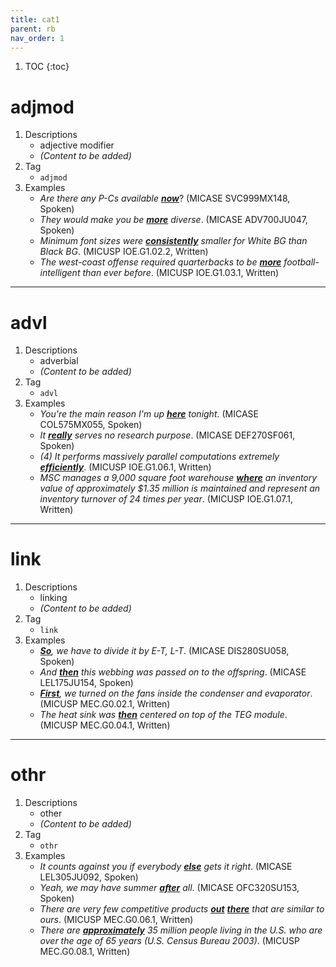 ```yaml
---
title: cat1
parent: rb
nav_order: 1
---
```

1. TOC
{:toc}

# adjmod

1. Descriptions
    - adjective modifier
    - *(Content to be added)*
2. Tag
    - `adjmod`
3. Examples
    - *Are there any P-Cs available <ins>**now**</ins>*? (MICASE SVC999MX148, Spoken)
    - *They would make you be <ins>**more**</ins> diverse*. (MICASE ADV700JU047, Spoken)
    - *Minimum font sizes were <ins>**consistently**</ins> smaller for White BG than Black BG*. (MICUSP IOE.G1.02.2, Written)
    - *The west-coast offense required quarterbacks to be <ins>**more**</ins> football-intelligent than ever before*. (MICUSP IOE.G1.03.1, Written)

---

# advl

1. Descriptions
    - adverbial
    - *(Content to be added)*
2. Tag
    - `advl`
3. Examples
    - *You're the main reason I'm up <ins>**here**</ins> tonight*. (MICASE COL575MX055, Spoken)
    - *It <ins>**really**</ins> serves no research purpose*. (MICASE DEF270SF061, Spoken)
    - *(4) It performs massively parallel computations extremely <ins>**efficiently**</ins>*. (MICUSP IOE.G1.06.1, Written)
    - *MSC manages a 9,000 square foot warehouse <ins>**where**</ins> an inventory value of approximately $1.35 million is maintained and represent an inventory turnover of 24 times per year*. (MICUSP IOE.G1.07.1, Written)

---

# link

1. Descriptions
    - linking
    - *(Content to be added)*
2. Tag
    - `link`
3. Examples
    - *<ins>**So**</ins>, we have to divide it by E-T, L-T*. (MICASE DIS280SU058, Spoken)
    - *And <ins>**then**</ins> this webbing was passed on to the offspring*. (MICASE LEL175JU154, Spoken)
    - *<ins>**First**</ins>, we turned on the fans inside the condenser and evaporator*. (MICUSP MEC.G0.02.1, Written)
    - *The heat sink was <ins>**then**</ins> centered on top of the TEG module*. (MICUSP MEC.G0.04.1, Written)

---

# othr

1. Descriptions
    - other
    - *(Content to be added)*
2. Tag
    - `othr`
3. Examples
    - *It counts against you if everybody <ins>**else**</ins> gets it right*. (MICASE LEL305JU092, Spoken) 
    - *Yeah, we may have summer <ins>**after**</ins> all*. (MICASE OFC320SU153, Spoken)
    - *There are very few competitive products <ins>**out**</ins> <ins>**there**</ins> that are similar to ours*. (MICUSP MEC.G0.06.1, Written)
    - *There are <ins>**approximately**</ins> 35 million people living in the U.S. who are over the age of 65 years (U.S. Census Bureau 2003)*. (MICUSP MEC.G0.08.1, Written)

